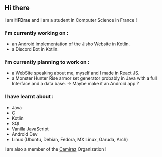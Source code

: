 ## Hi there
I am **HFDrae** and I am a student in Computer Science in France !

### I'm currently working on :
- an Android implementation of the Jisho Website in Kotlin.  
- a Discord Bot in Kotlin.  

### I’m currently planning to work on :
- a WebSite speaking about me, myself and I made in React JS.
- a Monster Hunter Rise armor set generator probably in Java with a full Interface and a data base. -> Maybe make it an Android app ?


### I have learnt about :
- Java
- C
- Kotlin
- SQL
- Vanilla JavaScript
- Android Dev
- Linux (Ubuntu, Debian, Fedora, MX Linux, Garuda, Arch)

I am also a member of the [Camiraz](https://github.com/Camiraz) Organization !
